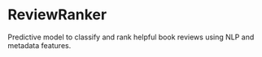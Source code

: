 # ReviewRanker
Predictive model to classify and rank helpful book reviews using NLP and metadata features.
